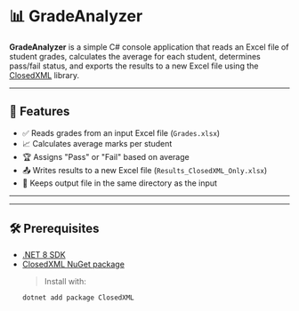 # 📊 GradeAnalyzer

**GradeAnalyzer** is a simple C# console application that reads an Excel file of student grades, calculates the average for each student, determines pass/fail status, and exports the results to a new Excel file using the [ClosedXML](https://github.com/ClosedXML/ClosedXML) library.

---

## 🚀 Features

- ✅ Reads grades from an input Excel file (`Grades.xlsx`)
- 📈 Calculates average marks per student
- 🏆 Assigns "Pass" or "Fail" based on average
- 📤 Writes results to a new Excel file (`Results_ClosedXML_Only.xlsx`)
- 📍 Keeps output file in the same directory as the input

---

---

## 🛠️ Prerequisites

- [.NET 8 SDK](https://dotnet.microsoft.com/en-us/download/dotnet/8.0)
- [ClosedXML NuGet package](https://www.nuget.org/packages/ClosedXML/)
  > Install with:
  ```bash
  dotnet add package ClosedXML



